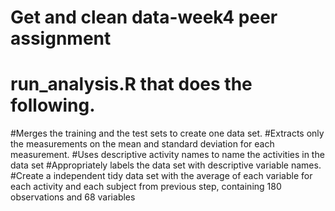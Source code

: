 # Get and clean data-week4 peer assignment 

# run_analysis.R that does the following.

#Merges the training and the test sets to create one data set.
#Extracts only the measurements on the mean and standard deviation for each measurement.
#Uses descriptive activity names to name the activities in the data set
#Appropriately labels the data set with descriptive variable names.
#Create a independent tidy data set with the average of each variable for each activity and each subject from previous step, containing 180 observations and 68 variables

